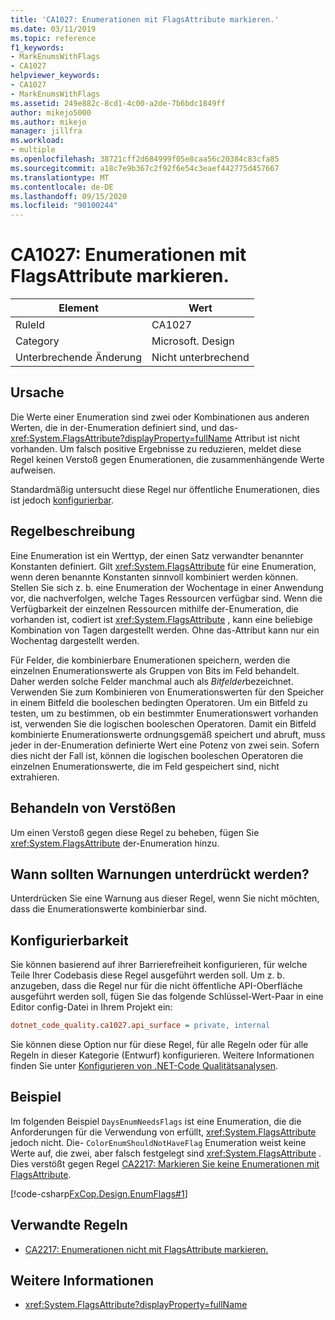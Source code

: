 ```yaml
---
title: 'CA1027: Enumerationen mit FlagsAttribute markieren.'
ms.date: 03/11/2019
ms.topic: reference
f1_keywords:
- MarkEnumsWithFlags
- CA1027
helpviewer_keywords:
- CA1027
- MarkEnumsWithFlags
ms.assetid: 249e882c-8cd1-4c00-a2de-7b6bdc1849ff
author: mikejo5000
ms.author: mikejo
manager: jillfra
ms.workload:
- multiple
ms.openlocfilehash: 38721cff2d684999f05e8caa56c20384c83cfa85
ms.sourcegitcommit: a18c7e9b367c2f92f6e54c3eaef442775d457667
ms.translationtype: MT
ms.contentlocale: de-DE
ms.lasthandoff: 09/15/2020
ms.locfileid: "90100244"
---
```

# <a name="ca1027-mark-enums-with-flagsattribute"></a>CA1027: Enumerationen mit FlagsAttribute markieren.

|Element|Wert|
|-|-|
|RuleId|CA1027|
|Category|Microsoft. Design|
|Unterbrechende Änderung|Nicht unterbrechend|

## <a name="cause"></a>Ursache

Die Werte einer Enumeration sind zwei oder Kombinationen aus anderen Werten, die in der-Enumeration definiert sind, und das- <xref:System.FlagsAttribute?displayProperty=fullName> Attribut ist nicht vorhanden. Um falsch positive Ergebnisse zu reduzieren, meldet diese Regel keinen Verstoß gegen Enumerationen, die zusammenhängende Werte aufweisen.

Standardmäßig untersucht diese Regel nur öffentliche Enumerationen, dies ist jedoch [konfigurierbar](#configurability).

## <a name="rule-description"></a>Regelbeschreibung

Eine Enumeration ist ein Werttyp, der einen Satz verwandter benannter Konstanten definiert. Gilt <xref:System.FlagsAttribute> für eine Enumeration, wenn deren benannte Konstanten sinnvoll kombiniert werden können. Stellen Sie sich z. b. eine Enumeration der Wochentage in einer Anwendung vor, die nachverfolgen, welche Tages Ressourcen verfügbar sind. Wenn die Verfügbarkeit der einzelnen Ressourcen mithilfe der-Enumeration, die vorhanden ist, codiert ist <xref:System.FlagsAttribute> , kann eine beliebige Kombination von Tagen dargestellt werden. Ohne das-Attribut kann nur ein Wochentag dargestellt werden.

Für Felder, die kombinierbare Enumerationen speichern, werden die einzelnen Enumerationswerte als Gruppen von Bits im Feld behandelt. Daher werden solche Felder manchmal auch als *Bitfelder*bezeichnet. Verwenden Sie zum Kombinieren von Enumerationswerten für den Speicher in einem Bitfeld die booleschen bedingten Operatoren. Um ein Bitfeld zu testen, um zu bestimmen, ob ein bestimmter Enumerationswert vorhanden ist, verwenden Sie die logischen booleschen Operatoren. Damit ein Bitfeld kombinierte Enumerationswerte ordnungsgemäß speichert und abruft, muss jeder in der-Enumeration definierte Wert eine Potenz von zwei sein. Sofern dies nicht der Fall ist, können die logischen booleschen Operatoren die einzelnen Enumerationswerte, die im Feld gespeichert sind, nicht extrahieren.

## <a name="how-to-fix-violations"></a>Behandeln von Verstößen

Um einen Verstoß gegen diese Regel zu beheben, fügen Sie <xref:System.FlagsAttribute> der-Enumeration hinzu.

## <a name="when-to-suppress-warnings"></a>Wann sollten Warnungen unterdrückt werden?

Unterdrücken Sie eine Warnung aus dieser Regel, wenn Sie nicht möchten, dass die Enumerationswerte kombinierbar sind.

## <a name="configurability"></a>Konfigurierbarkeit

Sie können basierend auf ihrer Barrierefreiheit konfigurieren, für welche Teile Ihrer Codebasis diese Regel ausgeführt werden soll. Um z. b. anzugeben, dass die Regel nur für die nicht öffentliche API-Oberfläche ausgeführt werden soll, fügen Sie das folgende Schlüssel-Wert-Paar in eine Editor config-Datei in Ihrem Projekt ein:

```ini
dotnet_code_quality.ca1027.api_surface = private, internal
```

Sie können diese Option nur für diese Regel, für alle Regeln oder für alle Regeln in dieser Kategorie (Entwurf) konfigurieren. Weitere Informationen finden Sie unter [Konfigurieren von .NET-Code Qualitätsanalysen](configure-fxcop-analyzers.md).

## <a name="example"></a>Beispiel

Im folgenden Beispiel `DaysEnumNeedsFlags` ist eine Enumeration, die die Anforderungen für die Verwendung von erfüllt, <xref:System.FlagsAttribute> jedoch nicht. Die- `ColorEnumShouldNotHaveFlag` Enumeration weist keine Werte auf, die zwei, aber falsch festgelegt sind <xref:System.FlagsAttribute> . Dies verstößt gegen Regel [CA2217: Markieren Sie keine Enumerationen mit FlagsAttribute](../code-quality/ca2217.md).

[!code-csharp[FxCop.Design.EnumFlags#1](../code-quality/codesnippet/CSharp/ca1027-mark-enums-with-flagsattribute_1.cs)]

## <a name="related-rules"></a>Verwandte Regeln

- [CA2217: Enumerationen nicht mit FlagsAttribute markieren.](../code-quality/ca2217.md)

## <a name="see-also"></a>Weitere Informationen

- <xref:System.FlagsAttribute?displayProperty=fullName>
